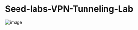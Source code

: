 # Seed-labs-VPN-Tunneling-Lab
![image](https://github.com/user-attachments/assets/5ec3299c-491f-4d11-a0f6-bd76e6db55a0)
